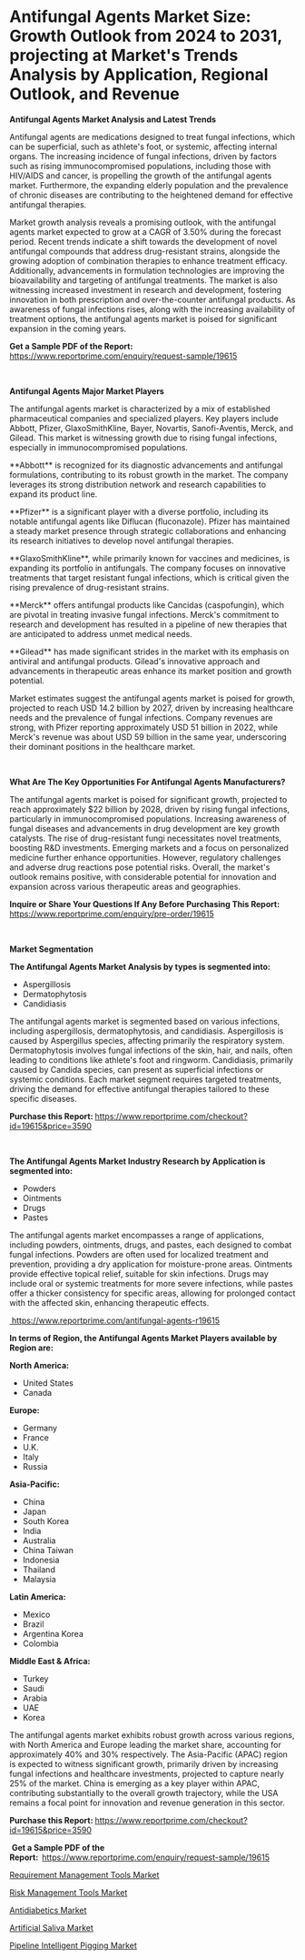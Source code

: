 <p><h1>Antifungal Agents Market Size: Growth Outlook from 2024 to 2031, projecting at Market's Trends Analysis by Application, Regional Outlook, and Revenue</h1></p><p><strong>Antifungal Agents Market Analysis and Latest Trends</strong></p>
<p><p>Antifungal agents are medications designed to treat fungal infections, which can be superficial, such as athlete's foot, or systemic, affecting internal organs. The increasing incidence of fungal infections, driven by factors such as rising immunocompromised populations, including those with HIV/AIDS and cancer, is propelling the growth of the antifungal agents market. Furthermore, the expanding elderly population and the prevalence of chronic diseases are contributing to the heightened demand for effective antifungal therapies.</p><p>Market growth analysis reveals a promising outlook, with the antifungal agents market expected to grow at a CAGR of 3.50% during the forecast period. Recent trends indicate a shift towards the development of novel antifungal compounds that address drug-resistant strains, alongside the growing adoption of combination therapies to enhance treatment efficacy. Additionally, advancements in formulation technologies are improving the bioavailability and targeting of antifungal treatments. The market is also witnessing increased investment in research and development, fostering innovation in both prescription and over-the-counter antifungal products. As awareness of fungal infections rises, along with the increasing availability of treatment options, the antifungal agents market is poised for significant expansion in the coming years.</p></p>
<p><strong>Get a Sample PDF of the Report:&nbsp;</strong> <a href="https://www.reportprime.com/enquiry/request-sample/19615?utm_campaign=62&utm_medium=2&utm_source=Github&utm_content=ia&utm_term=23112024&utm_id=antifungal-agents">https://www.reportprime.com/enquiry/request-sample/19615</a></p>
<p>&nbsp;</p>
<p><strong>Antifungal Agents Major Market Players</strong></p>
<p><p>The antifungal agents market is characterized by a mix of established pharmaceutical companies and specialized players. Key players include Abbott, Pfizer, GlaxoSmithKline, Bayer, Novartis, Sanofi-Aventis, Merck, and Gilead. This market is witnessing growth due to rising fungal infections, especially in immunocompromised populations.</p><p>**Abbott** is recognized for its diagnostic advancements and antifungal formulations, contributing to its robust growth in the market. The company leverages its strong distribution network and research capabilities to expand its product line.</p><p>**Pfizer** is a significant player with a diverse portfolio, including its notable antifungal agents like Diflucan (fluconazole). Pfizer has maintained a steady market presence through strategic collaborations and enhancing its research initiatives to develop novel antifungal therapies.</p><p>**GlaxoSmithKline**, while primarily known for vaccines and medicines, is expanding its portfolio in antifungals. The company focuses on innovative treatments that target resistant fungal infections, which is critical given the rising prevalence of drug-resistant strains.</p><p>**Merck** offers antifungal products like Cancidas (caspofungin), which are pivotal in treating invasive fungal infections. Merck's commitment to research and development has resulted in a pipeline of new therapies that are anticipated to address unmet medical needs.</p><p>**Gilead** has made significant strides in the market with its emphasis on antiviral and antifungal products. Gilead's innovative approach and advancements in therapeutic areas enhance its market position and growth potential.</p><p>Market estimates suggest the antifungal agents market is poised for growth, projected to reach USD 14.2 billion by 2027, driven by increasing healthcare needs and the prevalence of fungal infections. Company revenues are strong, with Pfizer reporting approximately USD 51 billion in 2022, while Merck's revenue was about USD 59 billion in the same year, underscoring their dominant positions in the healthcare market.</p></p>
<p>&nbsp;</p>
<p><strong>What Are The Key Opportunities For Antifungal Agents Manufacturers?</strong></p>
<p><p>The antifungal agents market is poised for significant growth, projected to reach approximately $22 billion by 2028, driven by rising fungal infections, particularly in immunocompromised populations. Increasing awareness of fungal diseases and advancements in drug development are key growth catalysts. The rise of drug-resistant fungi necessitates novel treatments, boosting R&D investments. Emerging markets and a focus on personalized medicine further enhance opportunities. However, regulatory challenges and adverse drug reactions pose potential risks. Overall, the market's outlook remains positive, with considerable potential for innovation and expansion across various therapeutic areas and geographies.</p></p>
<p><strong>Inquire or Share Your Questions If Any Before Purchasing This Report:</strong> <a href="https://www.reportprime.com/enquiry/pre-order/19615?utm_campaign=62&utm_medium=2&utm_source=Github&utm_content=ia&utm_term=23112024&utm_id=antifungal-agents">https://www.reportprime.com/enquiry/pre-order/19615</a></p>
<p>&nbsp;</p>
<p><strong>Market Segmentation</strong></p>
<p><strong>The Antifungal Agents Market Analysis by types is segmented into:</strong></p>
<p><ul><li>Aspergillosis</li><li>Dermatophytosis</li><li>Candidiasis</li></ul></p>
<p><p>The antifungal agents market is segmented based on various infections, including aspergillosis, dermatophytosis, and candidiasis. Aspergillosis is caused by Aspergillus species, affecting primarily the respiratory system. Dermatophytosis involves fungal infections of the skin, hair, and nails, often leading to conditions like athlete's foot and ringworm. Candidiasis, primarily caused by Candida species, can present as superficial infections or systemic conditions. Each market segment requires targeted treatments, driving the demand for effective antifungal therapies tailored to these specific diseases.</p></p>
<p><strong>Purchase this Report:&nbsp;</strong><a href="https://www.reportprime.com/checkout?id=19615&price=3590&utm_campaign=62&utm_medium=2&utm_source=Github&utm_content=ia&utm_term=23112024&utm_id=antifungal-agents">https://www.reportprime.com/checkout?id=19615&price=3590</a></p>
<p>&nbsp;</p>
<p><strong>The Antifungal Agents Market Industry Research by Application is segmented into:</strong></p>
<p><ul><li>Powders</li><li>Ointments</li><li>Drugs</li><li>Pastes</li></ul></p>
<p><p>The antifungal agents market encompasses a range of applications, including powders, ointments, drugs, and pastes, each designed to combat fungal infections. Powders are often used for localized treatment and prevention, providing a dry application for moisture-prone areas. Ointments provide effective topical relief, suitable for skin infections. Drugs may include oral or systemic treatments for more severe infections, while pastes offer a thicker consistency for specific areas, allowing for prolonged contact with the affected skin, enhancing therapeutic effects.</p></p>
<p><a href="https://www.reportprime.com/antifungal-agents-r19615?utm_campaign=62&utm_medium=2&utm_source=Github&utm_content=ia&utm_term=23112024&utm_id=antifungal-agents">&nbsp;https://www.reportprime.com/antifungal-agents-r19615</a></p>
<p><strong>In terms of Region, the Antifungal Agents Market Players available by Region are:</strong></p>
<p>
    <p> <strong> North America: </strong>
        <ul>
            <li>United States</li>
            <li>Canada</li>
        </ul>
        </p> 
    <p> <strong> Europe: </strong>
        <ul>
            <li>Germany</li>
            <li>France</li>
            <li>U.K.</li>
            <li>Italy</li>
            <li>Russia</li>
        </ul>
        </p> 
    <p> <strong> Asia-Pacific: </strong>
        <ul>
            <li>China</li>
            <li>Japan</li>
            <li>South Korea</li>
            <li>India</li>
            <li>Australia</li>
            <li>China Taiwan</li>
            <li>Indonesia</li>
            <li>Thailand</li>
            <li>Malaysia</li>
        </ul>
        </p> 
    <p> <strong> Latin America: </strong>
        <ul>
            <li>Mexico</li>
            <li>Brazil</li>
            <li>Argentina Korea</li>
            <li>Colombia</li>
        </ul>
        </p> 
    <p> <strong> Middle East & Africa: </strong>
        <ul>
            <li>Turkey</li>
            <li>Saudi</li>
            <li>Arabia</li>
            <li>UAE</li>
            <li>Korea</li>
        </ul>
    </p>
    </p>
<p><p>The antifungal agents market exhibits robust growth across various regions, with North America and Europe leading the market share, accounting for approximately 40% and 30% respectively. The Asia-Pacific (APAC) region is expected to witness significant growth, primarily driven by increasing fungal infections and healthcare investments, projected to capture nearly 25% of the market. China is emerging as a key player within APAC, contributing substantially to the overall growth trajectory, while the USA remains a focal point for innovation and revenue generation in this sector.</p></p>
<p><strong>Purchase this Report: </strong><a href="https://www.reportprime.com/checkout?id=19615&price=3590&utm_campaign=62&utm_medium=2&utm_source=Github&utm_content=ia&utm_term=23112024&utm_id=antifungal-agents">https://www.reportprime.com/checkout?id=19615&price=3590</a></p>
<p>&nbsp;<strong>Get a Sample PDF of the Report:&nbsp;&nbsp;</strong><a href="https://www.reportprime.com/enquiry/request-sample/19615?utm_campaign=62&utm_medium=2&utm_source=Github&utm_content=ia&utm_term=23112024&utm_id=antifungal-agents">https://www.reportprime.com/enquiry/request-sample/19615</a></p>
<p><strong></strong></p>
<p><p><a href="https://issuu.com/reportprime-2/docs/requirement-management-tools-market_98a65585488f4d?utm_campaign=62&utm_medium=2&utm_source=Github&utm_content=ia&utm_term=23112024&utm_id=antifungal-agents">Requirement Management Tools Market</a></p><p><a href="https://issuu.com/reportprime-2/docs/risk-management-tools-market-size-2_58e001be33fbcf?utm_campaign=62&utm_medium=2&utm_source=Github&utm_content=ia&utm_term=23112024&utm_id=antifungal-agents">Risk Management Tools Market</a></p><p><a href="https://github.com/hgf64gh/Market-Research-Report-List-1/blob/main/antidiabetics-market.md?utm_campaign=62&utm_medium=2&utm_source=Github&utm_content=ia&utm_term=23112024&utm_id=antifungal-agents">Antidiabetics Market</a></p><p><a href="https://github.com/marloy8/Market-Research-Report-List-6/blob/main/artificial-saliva-market.md?utm_campaign=62&utm_medium=2&utm_source=Github&utm_content=ia&utm_term=23112024&utm_id=antifungal-agents">Artificial Saliva Market</a></p><p><a href="https://www.linkedin.com/pulse/research-examination-onthe-pipeline-intelligent-pigging-marketsize-axbfe?utm_campaign=62&utm_medium=2&utm_source=Github&utm_content=ia&utm_term=23112024&utm_id=antifungal-agents">Pipeline Intelligent Pigging Market</a></p></p>